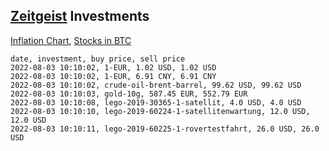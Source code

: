 ## [Zeitgeist](index.html) Investments

[Inflation Chart](https://inflationchart.com),
[Stocks in BTC](https://stonksinbtc.xyz/)

```
date, investment, buy price, sell price
2022-08-03 10:10:02, 1-EUR, 1.02 USD, 1.02 USD
2022-08-03 10:10:02, 1-EUR, 6.91 CNY, 6.91 CNY
2022-08-03 10:10:02, crude-oil-brent-barrel, 99.62 USD, 99.62 USD
2022-08-03 10:10:03, gold-10g, 587.45 EUR, 552.79 EUR
2022-08-03 10:10:08, lego-2019-30365-1-satellit, 4.0 USD, 4.0 USD
2022-08-03 10:10:10, lego-2019-60224-1-satellitenwartung, 12.0 USD, 12.0 USD
2022-08-03 10:10:11, lego-2019-60225-1-rovertestfahrt, 26.0 USD, 26.0 USD
```
